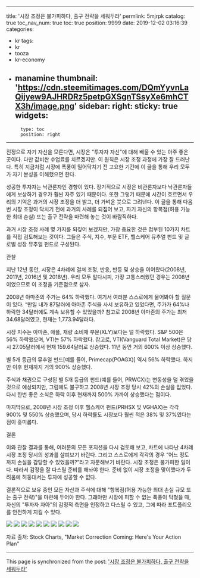 
---
title: '시장 조정은 불가피하다, 출구 전략을 세워두라'
permlink: 5mjrpk
catalog: true
toc_nav_num: true
toc: true
position: 9999
date: 2019-12-02 03:16:39
categories:
- kr
tags:
- kr
- tooza
- kr-economy
- manamine
thumbnail: 'https://cdn.steemitimages.com/DQmYyvnLaQijyew9AJHRDRz5petpGXSgnTSsyXe6mhCTX3h/image.png'
sidebar:
    right:
        sticky: true
widgets:
    -
        type: toc
        position: right
---


진정으로 자기 자신을 모른다면, 시장은 "투자자 자신"에 대해 배울 수 있는 아주 좋은 곳이다. 다만 값비싼 수업료를 치르겠지만. 이 원칙은 시장 조정 과정에 가장 잘 드러난다. 특히 지금처럼 시장에 폭풍이 밀어닥치기 전 고요한 기간에 이 글을 통해 우리 모두가 자기 본성을 이해했으면 한다.  

성공한 투자자는 낙관론자인 경향이 있다. 장기적으로 시장은 비관론자보다 낙관론자들에게 보상하기 경우가 훨씬 자주 있기 때문이다. 또한 그렇기 때문에 시간이 흐르면서 우리의 기억은 과거의 시장 조정을 더 밝고, 더 가벼운 붓으로 그려낸다. 이 글을 통해 다음번 시장 조정이 닥치기 전에 과거의 사례를 되짚어 보고, 자기 자신의 항복점(허용 가능한 최대 손실) 또는 출구 전략을 마련해 놓는 것이 바람직하다.  

과거 시장 조정 사례 몇 가지를 되짚어 보겠지만, 가장 중요한 것은 첨부된 10가지 차트를 직접 검토해보는 것이다. 그들은 주식, 지수, 부문 ETF, 헬스케어 뮤추얼 펀드 및 글로벌 성장 뮤추얼 펀드로 구성된다.  

관찰 

지난 12년 동안, 시장은 4차례에 걸쳐 조정, 반응, 반등 및 상승을 이어왔다(2008년, 2011년, 2016년 및 2018년). 우리 모두 알다시피, 가장 고통스러웠던 경우는 2008년이었으므로 이 조정을 기준점으로 삼자.  

2008년 아마존의 주가는 64% 하락했다. 여기서 여러분 스스로에게 물어봐야 할 질문이 있다. “만일 내가 87달러에 아마존 주식을 사서 보유하고 있었다면, 주가가 64%나 하락한 34달러에도 계속 보유할 수 있었을까? 참고로 2008년 아마존의 주가는 최저 34.68달러였고, 현재는 1,773.94달러다. 

시장 지수는 아마존, 애플, 재량 소비재 부문(XLY)보다는 덜 하락했다. S&P 500은 56% 하락했으며, VTI는 57% 하락했다. 참고로, VTI(Vanguard Total Market)은 당시 27.05달러에서 현재 159.64달러로 상승했다. 11년 동안 거의 600% 이상 상승했다. 

별 5개 등급의 뮤추얼 펀드[예를 들어, Primecap(POAGX)] 역시 56% 하락했다. 하지만 이후 현재까지 거의 900% 상승했다.

주식과 채권으로 구성된 별 5개 등급의 펀드(예를 들어, PRWCX)는 변동성을 덜 겪었을 것으로 예상되지만, 그럼에도 불구하고 2008년 시장 조정 당시 42%의 손실을 입었다. 다시 한번 좋은 소식은 하락 이후 현재까지 500% 가까이 상승했다는 점이다. 

마지막으로, 2008년 시장 조정 이후 헬스케어 펀드(PRHSX 및 VGHAX)는 각각 900% 및 550% 상승했으며, 당시 하락률도 시장보다 훨씬 적은 38% 및 37%였다는 점이 흥미롭다.


결론 

이와 관찰 결과를 통해, 여러분의 모든 포지션을 다시 검토해 보고, 차트에 나타난 4차례 시장 조정 당시의 성과를 살펴보기 바란다. 그리고 스스로에게 각각의 경우 “어느 정도까지 손실을 감당할 수 있었을까?”라고 자문해보기 바란다. 시장 조정은 불가피한 일이다. 따라서 감정을 잘 다스릴 준비를 해놔야 한다. 준비 없이 시장 조정을 맞이했다가 두려움에 허둥대서는 투자에 성공할 수 없다. 

결론적으로 보유 중인 모든 자산과 주식에 대해 "항복점(허용 가능한 최대 손실 규모 또는 출구 전략)"을 마련해 두어야 한다. 그래야만 시장에 피할 수 없는 폭풍이 닥쳤을 때, 자신의 "투자자 자아"의 감정적 측면을 인정하고 다스릴 수 있고, 그에 따라 포트폴리오를 안전하게 지킬 수 있다. 

![](https://cdn.steemitimages.com/DQmYyvnLaQijyew9AJHRDRz5petpGXSgnTSsyXe6mhCTX3h/image.png)
![](https://cdn.steemitimages.com/DQmcWyuinvHcnJCpUaTHPiHrtWboNVUUwTz1RKmEfRD7qyi/image.png)
![](https://cdn.steemitimages.com/DQmRVDM4Pwmvs6LgoqeKiGvoTjY7vnpySm4sSuiNpKc4pox/image.png)
![](https://cdn.steemitimages.com/DQmRU7sHDNtHsS1Hv6oLkHAZfaPkfACMdJ5yHvik7kVEbU7/image.png)
![](https://cdn.steemitimages.com/DQmZ2Hun3C6bdw8NAD3Ngp9hmLNpMXGrDfbLm3pdqBzJpeX/image.png)
![](https://cdn.steemitimages.com/DQmYyYqYgBZb16zZjyMhirrDfpKTk168BwWkGS57S4A6br6/image.png)
![](https://cdn.steemitimages.com/DQmYzFbv9GjdbEs51SZ6g7bVuNdT8uL84rDZDuzVwzckFh1/image.png)
![](https://cdn.steemitimages.com/DQmYBadNX7z556Rfrx1YVqSjAsLGFGqEq53njsERaogNCV3/image.png)
![](https://cdn.steemitimages.com/DQmYmDbAoiSiV31dtNhRuyHMgi2QczSzkHhT7kB4cPrxURb/image.png)
![](https://cdn.steemitimages.com/DQmVAfJaEHaSxhi8DMXS31okEWQgL8ydX8aBQStER1yjQdW/image.png)

자료 출처: Stock Charts, "Market Correction Coming: Here's Your Action Plan"

- - -

This page is synchronized from the post: ['시장 조정은 불가피하다, 출구 전략을 세워두라'](https://steemit.com/@pius.pius/5mjrpk)

